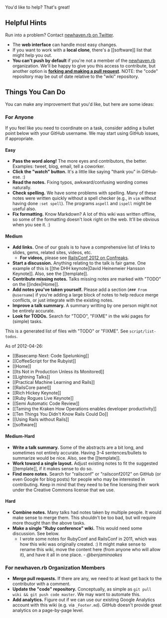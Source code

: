 You'd like to help?  That's great!

## Helpful Hints

Run into a problem?  Contact [newhaven.rb on Twitter](http://twitter.com/newhavenrb).

* The **web interface** can handle most easy changes.
* If you want to work with a **local clone**, there's a [[software]] list that might help you out.
* **You can't push by default** if you're not a member of the [newhaven.rb](https://github.com/newhavenrb) organization.  We'll be happy to give you this access to contribute, but another option is **[forking and making a pull request](https://github.com/newhavenrb/railsconf2012)**.  NOTE: the "code" repository may be out of date relative to the "wiki" repository.

## Things You Can Do

You can make any improvement that you'd like, but here are some ideas:

### For Anyone

If you feel like you need to coordinate on a task, consider adding a bullet point below with your GitHub username.  We may start using GitHub issues, if appropriate.

#### Easy

* **Pass the word along!**  The more eyes and contributors, the better.  Examples:  tweet, blog, email, tell a coworker.
* **Click the "watch" button.**  It's a little like saying "thank you" in GitHub-ese.  :)
* **Read the notes.**  Fixing typos, awkward/confusing wording comes naturally.
* **Check spelling.**  We have some problems with spelling.  Many of these notes were written quickly without a spell checker (e.g., in `vim` without having done `:set spell`).  The programs `aspell` and `ispell` might be useful also.
* **Fix formatting.**  Know Markdown?  A lot of this wiki was written offline, so some of the formatting doesn't look right on the web.  It'll be obvious when you see it.  :)

#### Medium

* **Add links.**  One of our goals is to have a comprehensive list of links to slides, gems, related sites, videos, etc.
    * **For videos,** please see [RailsConf 2012 on Confreaks](http://www.confreaks.com/events/railsconf2012).
* **Start a discussion.**  Anything relating to the talk is fair game.  One example of this is [[the DHH keynote|David Heinemeier Hansson Keynote]].  Also, see the [[template]].
* **Contribute missing notes.**  Talks missing notes are marked with "TODO" on the [[index|Home]].
* **Add notes you've taken yourself.**  Please add a section (`### From @username`) if you're adding a large block of notes to help reduce merge conflicts, or just integrate with the existing notes.
* **Improve a talk summary.**  A summary writting by one person might not be entirely accurate.
* **Look for TODOs.**  Search for "TODO", "FIXME" in the wiki pages for (simple) tasks.

This is a generated list of files with "TODO" or "FIXME".  See `script/list-todos`.

<!-- begin `script/list-todos` -->

As of 2012-04-26:

* [[Basecamp Next: Code Spelunking]]
* [[CoffeeScript for the Rubyist]]
* [[Home]]
* [[Its Not in Production Unless its Monitored]]
* [[Lightning Talks]]
* [[Practical Machine Learning and Rails]]
* [[RailsCore panel]]
* [[Rich Hickey Keynote]]
* [[Ruby Rogues Live Keynote]]
* [[Semi Automatic Code Review]]
* [[Taming the Kraken How Operations enables developer productivity]]
* [[Ten Things You Didn't Know Rails Could Do]]
* [[Using Rails without Rails]]
* [[software]]

<!-- end `script/list-todos` -->

#### Medium-Hard

* **Write a talk summary.**  Some of the abstracts are a bit long, and sometimes not entirely accurate.  Having 3-4 sentences/bullets to summarize would be nice.  Also, see the [[template]].
* **Work toward a single layout.**  Adjust existing notes to fit the suggested [[template]], if it makes sense to do so.
* **Find more notes.**  Search for "railsconf" or "railsconf2012" on GitHub (or even Google for blog posts) for people who may be interested in contributing.  Keep in mind that they need to be fine licensing their  work under the Creative Commons license that we use.

#### Hard

* **Combine notes.**  Many talks had notes taken by multiple people.  It would make sense to merge them.  This shouldn't be too bad, but will require more thought than the above tasks.
* **Make a single "Ruby conference" wiki.**  This would need some discussion.  See below.
    * I wrote some notes for RubyConf and RailsConf in 2011, which was how this wiki was originally created.  :)  It might make sense to rename this wiki, move the content here (from anyone who will allow it), and have it all in one place. - _@benjaminoakes_

### For newhaven.rb Organization Members

* **Merge pull requests.**  If there are any, we need to at least get back to the contributor with a comment.
* **Update the "code" repository.**  Conceptually, as simple as `git pull wiki && git push code master`.  We may want to automate this.
* **Add analytics.**  Figure out if we can use our existing Google Analytics account with this wiki (e.g. via `_Footer.md`).  GitHub doesn't provide great analytics on a page-by-page level.